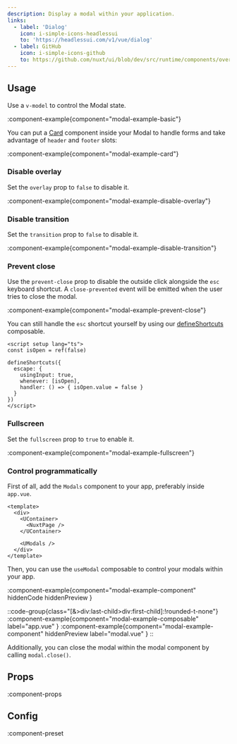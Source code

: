 ```yaml
---
description: Display a modal within your application.
links:
  - label: 'Dialog'
    icon: i-simple-icons-headlessui
    to: 'https://headlessui.com/v1/vue/dialog'
  - label: GitHub
    icon: i-simple-icons-github
    to: https://github.com/nuxt/ui/blob/dev/src/runtime/components/overlays/Modal.vue
---
```


## Usage

Use a `v-model` to control the Modal state.

:component-example{component="modal-example-basic"}

You can put a [Card](/components/card) component inside your Modal to handle forms and take advantage of `header` and `footer` slots:

:component-example{component="modal-example-card"}

### Disable overlay

Set the `overlay` prop to `false` to disable it.

:component-example{component="modal-example-disable-overlay"}

### Disable transition

Set the `transition` prop to `false` to disable it.

:component-example{component="modal-example-disable-transition"}

### Prevent close

Use the `prevent-close` prop to disable the outside click alongside the `esc` keyboard shortcut. A `close-prevented` event will be emitted when the user tries to close the modal.

:component-example{component="modal-example-prevent-close"}

You can still handle the `esc` shortcut yourself by using our [defineShortcuts](/getting-started/shortcuts#defineshortcuts) composable.

```vue
<script setup lang="ts">
const isOpen = ref(false)

defineShortcuts({
  escape: {
    usingInput: true,
    whenever: [isOpen],
    handler: () => { isOpen.value = false }
  }
})
</script>
```

### Fullscreen

Set the `fullscreen` prop to `true` to enable it.

:component-example{component="modal-example-fullscreen"}

### Control programmatically

First of all, add the `Modals` component to your app, preferably inside `app.vue`.

```vue [app.vue]
<template>
  <div>
    <UContainer>
      <NuxtPage />
    </UContainer>

    <UModals />
  </div>
</template>
```

Then, you can use the `useModal` composable to control your modals within your app.

<!-- For prerendering -->
:component-example{component="modal-example-component" hiddenCode hiddenPreview }

::code-group{class="[&>div:last-child>div:first-child]:!rounded-t-none"}
  :component-example{component="modal-example-composable" label="app.vue" }
  :component-example{component="modal-example-component" hiddenPreview label="modal.vue" }
::

Additionally, you can close the modal within the modal component by calling `modal.close()`.

## Props

:component-props

## Config

:component-preset
